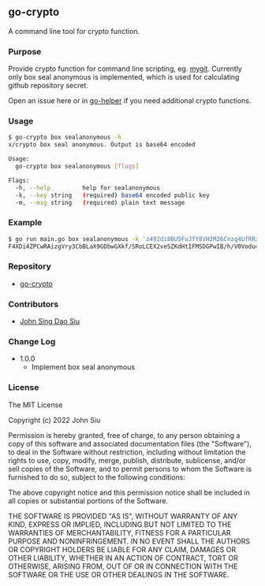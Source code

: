 ## go-crypto
A command line tool for crypto function.

### Purpose

Provide crypto function for command line scripting, eg. [mygit](https://github.com/J-Siu/mygit). Currently only box seal anonymous is implemented, which is used for calculating github repository secret.

Open an issue here or in [go-helper](https://github.com/J-Siu/go-helper) if you need additional crypto functions.

### Usage

```sh
$ go-crypto box sealanonymous -h
x/crypto box seal anonymous. Output is base64 encoded

Usage:
  go-crypto box sealanonymous [flags]

Flags:
  -h, --help         help for sealanonymous
  -k, --key string   (required) base64 encoded public key
  -m, --msg string   (required) plain text message
```

### Example

```sh
$ go run main.go box sealanonymous -k 'z492di80U5FuJfY8VH2M26Cnzg4UfRRxlqTXMHSWfyY=' -m "This is a test"
F4XDi4ZPCwRAizgVry3CbBLaX9GDbwGXkf/SRoLCEX2veSZKdHtIFMSDGPwIB/h/V0Vodu4k1h0FSMdksD0=
```

### Repository

- [go-crypto](https://github.com/J-Siu/go-crypto)

### Contributors

- [John Sing Dao Siu](https://github.com/J-Siu)

### Change Log

- 1.0.0
  - Implement box seal anonymous

### License

The MIT License

Copyright (c) 2022 John Siu

Permission is hereby granted, free of charge, to any person obtaining a copy of this software and associated documentation files (the "Software"), to deal in the Software without restriction, including without limitation the rights to use, copy, modify, merge, publish, distribute, sublicense, and/or sell copies of the Software, and to permit persons to whom the Software is furnished to do so, subject to the following conditions:

The above copyright notice and this permission notice shall be included in all copies or substantial portions of the Software.

THE SOFTWARE IS PROVIDED "AS IS", WITHOUT WARRANTY OF ANY KIND, EXPRESS OR IMPLIED, INCLUDING BUT NOT LIMITED TO THE WARRANTIES OF MERCHANTABILITY, FITNESS FOR A PARTICULAR PURPOSE AND NONINFRINGEMENT. IN NO EVENT SHALL THE AUTHORS OR COPYRIGHT HOLDERS BE LIABLE FOR ANY CLAIM, DAMAGES OR OTHER LIABILITY, WHETHER IN AN ACTION OF CONTRACT, TORT OR OTHERWISE, ARISING FROM, OUT OF OR IN CONNECTION WITH THE SOFTWARE OR THE USE OR OTHER DEALINGS IN THE SOFTWARE.
